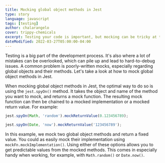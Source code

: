 ```yaml
---
title: Mocking global object methods in Jest
type: story
language: javascript
tags: [testing]
author: chalarangelo
cover: trippy-chemicals
excerpt: Testing your code is important, but mocking can be tricky at times. Here's a quick guide on how to mock global object methods in Jest.
dateModified: 2022-03-27T05:00:00-04:00
---
```


Testing is a big part of the development process. It's also where a lot of mistakes can be overlooked, which can pile up and lead to hard-to-debug issues. A common problem is poorly-written mocks, especially regarding global objects and their methods. Let's take a look at how to mock global object methods in Jest.

When mocking global object methods in Jest, the optimal way to do so is using the `jest.spyOn()` method. It takes the object and name of the method you want to mock, and returns a mock function. The resulting mock function can then be chained to a mocked implementation or a mocked return value. For example:

```js
jest.spyOn(Math, 'random').mockReturnValue(0.123456789);

jest.spyOn(Date, 'now').mockReturnValue('123456789');
```

In this example, we mock two global object methods and return a fixed value. You could as easily mock their implementation using `mockFn.mockImplementation()`. Using either of these options allows you to get predictable values from the mocked methods. This comes in especially handy when working, for example, with `Math.random()` or `Date.now()`.
